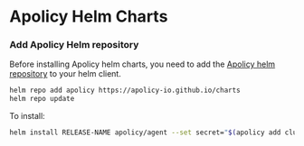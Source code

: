 # Apolicy Helm Charts

### Add Apolicy Helm repository

Before installing Apolicy helm charts, you need to add the [Apolicy helm repository](https://github.com/apolicy-io/charts) to your helm client.

```bash
helm repo add apolicy https://apolicy-io.github.io/charts
helm repo update
```

To install:

```bash
helm install RELEASE-NAME apolicy/agent --set secret="$(apolicy add cluster CLUSTER --output-secret --user USER --password PASSWORD)"
```
